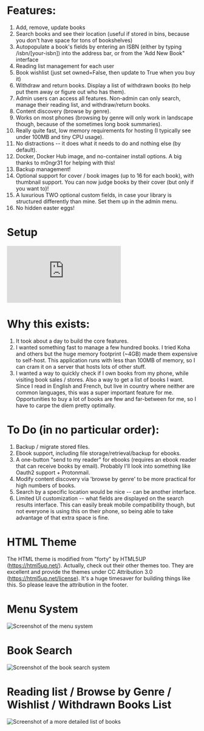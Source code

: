 # Features:

1. Add, remove, update books
2. Search books and see their location (useful if stored in bins, because you don't have space for tons of bookshelves)
3. Autopopulate a book's fields by entering an ISBN (either by typing /isbn/[your-isbn]) into the address bar, or from the 'Add New Book" interface
4. Reading list management for each user
5. Book wishlist (just set owned=False, then update to True when you buy it)
6. Withdraw and return books. Display a list of withdrawn books (to help put them away or figure out who has them).
7. Admin users can access all features. Non-admin can only search, manage their reading list, and withdraw/return books.
8. Content discovery (browse by genre).
9. Works on most phones (browsing by genre will only work in landscape though, because of the sometimes long book summaries).
10. Really quite fast, low memory requirements for hosting (I typically see under 100MB and tiny CPU usage).
11. No distractions -- it does what it needs to do and nothing else (by default).
12. Docker, Docker Hub image, and no-container install options. A big thanks to m0ngr31 for helping with this!
13. Backup management! 
14. Optional support for cover / book images (up to 16 for each book), with thumbnail support. You can now judge books by their cover (but only if you want to)!
15. A luxurious TWO optional custom fields, in case your library is structured differently than mine. Set them up in the admin menu.
16. No hidden easter eggs!

# Setup

![Setup has moved to it's own file to keep things organized](https://github.com/seanboyce/ubiblio/blob/main/SETUP.md)

# Why this exists:

1. It took about a day to build the core features. 
2. I wanted something fast to manage a few hundred books. I tried Koha and others but the huge memory footprint (~4GB) made them expensive to self-host. This application runs with less than 100MB of memory, so I can cram it on a server that hosts lots of other stuff.
3. I wanted a way to quickly check if I own books from my phone, while visiting book sales / stores. Also a way to get a list of books I want. Since I read in English and French, but live in country where neither are common languages, this was a super important feature for me. Opportunities to buy a lot of books are few and far-between for me, so I have to carpe the diem pretty optimally.


# To Do (in no particular order):

1. Backup / migrate stored files.
2. Ebook support, including file storage/retrieval/backup for ebooks.
3. A one-button "send to my reader" for ebooks (requires an ebook reader that can receive books by email). Probably I'll look into something like Oauth2 support + Protonmail.
4. Modify content discovery via 'browse by genre' to be more practical for high numbers of books.
5. Search by a specific location would be nice -- can be another interface.
6. Limited UI customization -- what fields are displayed on the search results interface. This can easily break mobile compatibility though, but not everyone is using this on their phone, so being able to take advantage of that extra space is fine.


# HTML Theme
The HTML theme is modified from "forty" by HTML5UP (https://html5up.net/). Actually, check out their other themes too. They are excellent and provide the themes under CC Attribution 3.0 (https://html5up.net/license). It's a huge timesaver for building things like this. So please leave the attribution in the footer.

# Menu System
![Screenshot of the menu system](https://github.com/seanboyce/ubiblio/blob/main/ubiblio_menu.png)

# Book Search
![Screenshot of the book search system](https://github.com/seanboyce/ubiblio/blob/main/ubiblio_search.png)

# Reading list / Browse by Genre / Wishlist / Withdrawn Books List
![Screenshot of a more detailed list of books](https://github.com/seanboyce/ubiblio/blob/main/ubiblio_readling_list.png)
